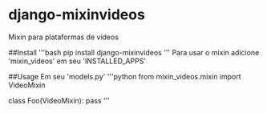 # django-mixinvideos
Mixin para plataformas de vídeos

##Install
'''bash
pip install django-mixinvideos
'''
Para usar o mixin adicione 'mixin_videos' em seu 'INSTALLED_APPS'

##Usage
Em seu 'models.py'
'''python
from mixin_videos.mixin import VideoMixin


class Foo(VideoMixin):
    pass
'''
